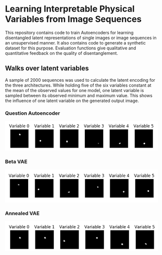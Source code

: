# Learning Interpretable Physical Variables from Image Sequences

This repository contains code to train Autoencoders for learning disentangled latent representations
of single images or image sequences in an unsupervised manner. It also contains code to generate a synthetic dataset
for this purpose. Evaluation functions give qualitative and quantitative feedback on the quality of 
disentanglement.


## Walks over latent variables

A sample of 2000 sequences was used to calculate the latent encoding for the three architectures.
While holding five of the six variables constant at the mean of the observed values for one model, one latent 
variable is sampled between its observed minimum and maximum value. This shows the influence of 
one latent variable on the generated output image.


### Question Autoencoder

![Alt text](dl4cv/final_runs/gifs/question_AE.gif) 

### Beta VAE

![Alt text](dl4cv/final_runs/gifs/beta_vae.gif) 


### Annealed VAE

![Alt text](dl4cv/final_runs/gifs/annealed_VAE.gif)
